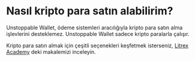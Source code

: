 # Nasıl kripto para satın alabilirim?

Unstoppable Wallet, ödeme sistemleri aracılığıyla kripto para satın alma işlevlerini desteklemez. Unstoppable Wallet sadece kripto paralarla çalışır. 

Kripto para satın almak için çeşitli seçenekleri keşfetmek isterseniz, [Litrex Academy](https://litrex.academy/en/fundamentals/en/6-buying-cryptocurrency-basics.md) deki makalemizi inceleyin. 

